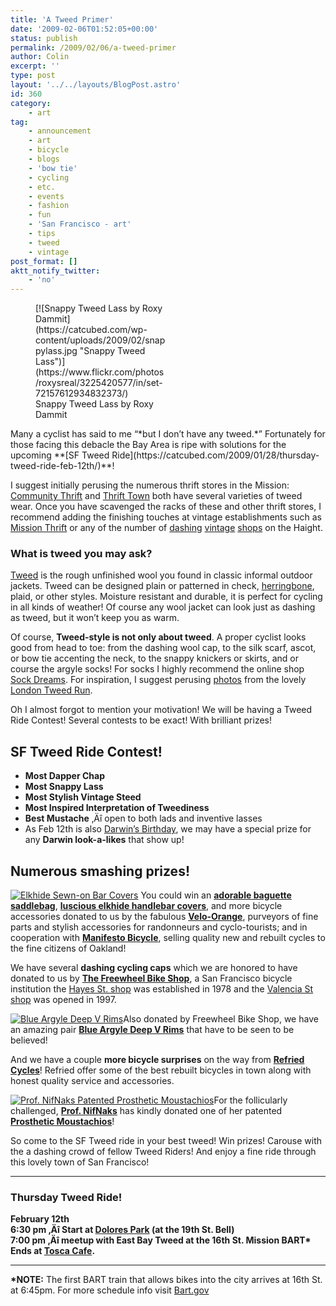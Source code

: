```yaml
---
title: 'A Tweed Primer'
date: '2009-02-06T01:52:05+00:00'
status: publish
permalink: /2009/02/06/a-tweed-primer
author: Colin
excerpt: ''
type: post
layout: '../../layouts/BlogPost.astro'
id: 360
category:
    - art
tag:
    - announcement
    - art
    - bicycle
    - blogs
    - 'bow tie'
    - cycling
    - etc.
    - events
    - fashion
    - fun
    - 'San Francisco - art'
    - tips
    - tweed
    - vintage
post_format: []
aktt_notify_twitter:
    - 'no'
---
```

<figure aria-describedby="caption-attachment-368" class="wp-caption alignright" id="attachment_368" style="width: 209px">[![Snappy Tweed Lass by Roxy Dammit](https://catcubed.com/wp-content/uploads/2009/02/snappylass.jpg "Snappy Tweed Lass")](https://www.flickr.com/photos/roxysreal/3225420577/in/set-72157612934832373/)<figcaption class="wp-caption-text" id="caption-attachment-368">Snappy Tweed Lass by Roxy Dammit</figcaption></figure>Many a cyclist has said to me “*but I don’t have any tweed.*” Fortunately for those facing this debacle the Bay Area is ripe with solutions for the upcoming **[SF Tweed Ride](https://catcubed.com/2009/01/28/thursday-tweed-ride-feb-12th/)**!

I suggest initially perusing the numerous thrift stores in the Mission: [Community Thrift](https://www.yelp.com/biz/community-thrift-store-san-francisco) and [Thrift Town](https://www.yelp.com/biz/thrift-town-san-francisco-2) both have several varieties of tweed wear. Once you have scavenged the racks of these and other thrift stores, I recommend adding the finishing touches at vintage establishments such as [Mission Thrift](https://www.yelp.com/biz/mission-thrift-san-francisco) or any of the number of [dashing](https://www.yelp.com/biz/held-over-san-francisco) [vintage](https://www.yelp.com/biz/decades-of-fashion-millesime-san-francisco) [shops](https://www.yelp.com/biz/la-rosa-vintage-san-francisco) on the Haight.

### What is tweed you may ask?

[Tweed](https://en.wikipedia.org/wiki/Tweed_(cloth)) is the rough unfinished wool you found in classic informal outdoor jackets. Tweed can be designed plain or patterned in check, [herringbone](https://en.wikipedia.org/wiki/Herringbone_(cloth)), plaid, or other styles. Moisture resistant and durable, it is perfect for cycling in all kinds of weather! Of course any wool jacket can look just as dashing as tweed, but it won’t keep you as warm.

Of course, **Tweed-style is not only about tweed**. A proper cyclist looks good from head to toe: from the dashing wool cap, to the silk scarf, ascot, or bow tie accenting the neck, to the snappy knickers or skirts, and or course the argyle socks! For socks I highly recommend the online shop [Sock Dreams](https://www.sockdreams.com). For inspiration, I suggest perusing [photos](https://www.flickr.com/photos/booksnake/sets/72157612948036480/) from the lovely [London Tweed Run](https://www.flickr.com/photos/roxysreal/sets/72157612934832373/).

Oh I almost forgot to mention your motivation! We will be having a Tweed Ride Contest! Several contests to be exact! With brilliant prizes!

SF Tweed Ride Contest!
----------------------

- **Most Dapper Chap**
- **Most Snappy Lass**
- **Most Stylish Vintage Steed**
- **Most Inspired Interpretation of Tweediness**
- **Best Mustache** ‚Äî open to both lads and inventive lasses
- As Feb 12th is also [Darwin’s Birthday](https://www.darwinday.org/), we may have a special prize for any **Darwin look-a-likes** that show up!

Numerous smashing prizes!
-------------------------

[![Elkhide Sewn-on Bar Covers](https://catcubed.com/wp-content/uploads/2009/02/elkhide.jpg "Elkhide Sewn-on Bar Covers")](https://www.velo-orange.com/elsebarco.html) You could win an **[adorable baguette saddlebag](https://www.velo-orange.com/baesaorhabag.html)**, **[luscious elkhide handlebar covers](https://www.velo-orange.com/elsebarco.html)**, and more bicycle accessories donated to us by the fabulous **[Velo-Orange](https://www.velo-orange.com/index.html)**, purveyors of fine parts and stylish accessories for randonneurs and cyclo-tourists; and in cooperation with **[Manifesto Bicycle](https://www.wearemanifesto.com/)**, selling quality new and rebuilt cycles to the fine citizens of Oakland!

We have several **dashing cycling caps** which we are honored to have donated to us by **[The Freewheel Bike Shop](https://www.thefreewheel.com/)**, a San Francisco bicycle institution the [Hayes St. shop](https://www.yelp.com/biz/freewheel-bike-shop-san-francisco) was established in 1978 and the [Valencia St shop](https://www.yelp.com/biz/freewheel-bike-shop-san-francisco-2) was opened in 1997.

[![Blue Argyle Deep V Rims](https://catcubed.com/wp-content/uploads/2009/02/argyle-rims1.jpg "Blue Argyle Deep V Rims")](https://www.thefreewheel.com/)Also donated by Freewheel Bike Shop, we have an amazing pair **[Blue Argyle Deep V Rims](https://www.thefreewheel.com/)** that have to be seen to be believed!

And we have a couple **more bicycle surprises** on the way from **[Refried Cycles](https://www.refriedcycles.com/)**! Refried offer some of the best rebuilt bicycles in town along with honest quality service and accessories.

[![Prof. NifNaks Patented Prosthetic Moustachios](https://catcubed.com/wp-content/uploads/2009/02/moustachio-ty-150px.jpg "Prof. NifNaks Patented Prosthetic Moustachios")](https://www.nifnaks.com/creations-shop/moustachios/view-all-products.html)For the follicularly challenged, **[Prof. NifNaks](https://www.nifnaks.com/creations-shop/moustachios/view-all-products.html)** has kindly donated one of her patented **[Prosthetic Moustachios](https://www.nifnaks.com/creations-shop/moustachios/view-all-products.html)**!

So come to the SF Tweed ride in your best tweed! Win prizes! Carouse with the a dashing crowd of fellow Tweed Riders! And enjoy a fine ride through this lovely town of San Francisco!

- - - - - -

### Thursday Tweed Ride!

**February 12th  
6:30 pm ‚Äî Start at [Dolores Park](https://maps.google.com/maps?client=safari&oe=UTF-8&ie=UTF8&q=dolores+park+san+francisco&fb=1&split=1&gl=us&ei=u-yLScHCMKCSsQPfzMSXCQ&z=15&iwloc=G&layer=c&cbll=37.759757,-122.425996&panoid=SEFmBd6aqtvLxNF1zgwr-A&cbp=12,302.46213087728836,,0,3.981132075471698) (at the 19th St. Bell)  
7:00 pm ‚Äî meetup with East Bay Tweed at the 16th St. Mission BART\*  
Ends at [Tosca Cafe](https://www.yelp.com/biz/tosca-cafe-san-francisco).**

- - - - - -

**\*NOTE:** The first BART train that allows bikes into the city arrives at 16th St. at 6:45pm. For more schedule info visit [Bart.gov](https://bart.gov/)